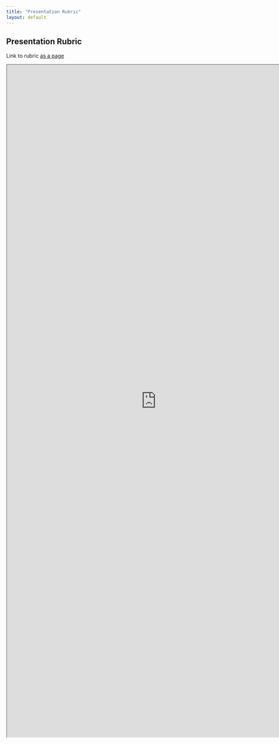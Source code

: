 ```yaml
---
title: "Presentation Rubric"
layout: default
---
```



<style> 
  iframe.rubric { width: 800px; height: 1800px; overflow: scroll; } 
</style>

<h2 >Presentation Rubric</h2>

Link to rubric [as a page](https://docs.google.com/document/d/e/2PACX-1vQHDBGpEPiafGPa8blXWx5Ew0sZyzT-UgRgFuufxcr-T_KsYQHzF9dL_k9wEo32jkrWJzevV-bXcjD0/pub)

<iframe class="rubric" src="https://docs.google.com/document/d/e/2PACX-1vQHDBGpEPiafGPa8blXWx5Ew0sZyzT-UgRgFuufxcr-T_KsYQHzF9dL_k9wEo32jkrWJzevV-bXcjD0/pub?embedded=true"></iframe>
